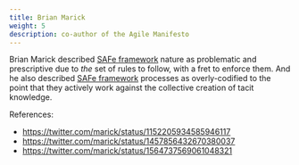 ```yaml
---
title: Brian Marick
weight: 5
description: co-author of the Agile Manifesto
---
```


Brian Marick described [SAFe framework](https://www.scaledagileframework.com/) nature as problematic and prescriptive due to *the* set of rules to follow, with a fret to enforce them. And he also described [SAFe framework](https://www.scaledagileframework.com/) processes as overly-codified to the point that they actively work against the collective creation of tacit knowledge.

References:
- https://twitter.com/marick/status/1152205934585946117 
- https://twitter.com/marick/status/1457856432670380037 
- https://twitter.com/marick/status/1564737569061048321 